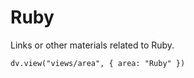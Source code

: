 # Ruby
Links or other materials related to Ruby.

```dataviewjs
dv.view("views/area", { area: "Ruby" })
```